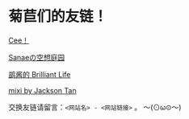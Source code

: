 # 菊苣们的友链！

[Cee！](https://blog.cee.moe/)

[Sanaeの空想庭园](http://blog.kochiya.me/)

[鹚酱的 Brilliant Life](https://brilliant.run/)

[mixi by Jackson Tan](http://g.mixi.moe/)


交换友链请留言：``<网站名> - <网站链接>`` 。 〜(⊙ω⊙〜)

